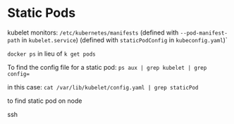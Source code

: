 # Static Pods

kubelet monitors:
    `/etc/kubernetes/manifests`
    (defined with `--pod-manifest-path` in `kubelet.service`)
    (defined with `staticPodConfig` in `kubeconfig.yaml`)`

`docker ps` in lieu of `k get pods`

To find the config file for a static pod:
`ps aux | grep kubelet | grep config=`

in this case: `cat /var/lib/kubelet/config.yaml | grep staticPod`

to find static pod on node

ssh <nodename>

